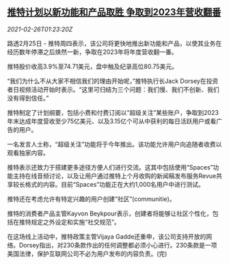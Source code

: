 <!--1614306195000-->
[推特计划以新功能和产品取胜 争取到2023年营收翻番](https://cn.reuters.com/article/twitter-plan-products-0225-thur-idCNKBS2AQ053)
------

<div><i>2021-02-26T01:23:20Z</i></div><p>路透2月25日 - 推特周四表示，该公司将更快地推出新功能和产品，以使其业务在经历数年停滞之后焕然一新，争取在2023年将年度营收翻一番。</p><p>推特股价收高3.9%至74.71美元，盘中触及纪录高位80.75美元。</p><p>“我们为什么不从大家不相信我们的理由开始呢，”推特执行长Jack Dorsey在投资者日视频活动开始时表示。“这里可归结为三个问题：我们慢、我们不创新、我们没有得到信任。”</p><p>推特制定了计划纲要，包括小费和付费订阅以“超级关注”某些账户，争取到2023年末达成年度营收至少75亿美元、以及3.15亿个可从中获利的每日活跃用户或看广告的用户。</p><p>一名发言人士称，“超级关注”功能将于今年推出。该功能允许用户向追随者收费以观看独家内容。</p><p>推特表示还致力于搭建更多途径方便人们进行交流。这其中包括使用“Spaces”功能主持在线音频讨论，以及让用户通过推特上个月收购的新闻稿发布服务Revue共享较长格式的内容。目前“Spaces”功能正在大约1,000名用户中进行测试。</p><p>推特还在考虑允许有特定兴趣的用户创建“社区”(communitie)。</p><p>推特的消费者产品主管Kayvon Beykpour表示，创建者将能够让社区个性化，包括在推特规定之外设定和实施“社交规范”。</p><p>在这场线上活动中，推特政策主管Vijaya Gadde还重申，该公司支持开放的网络。Dorsey指出，对230条款作出的任何调整都必须小心进行。230条款是一项美国法律，保护互联网公司不必为用户发布的内容负责。(完)</p>
